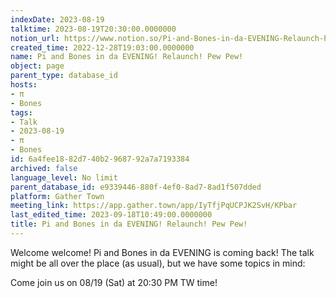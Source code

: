 ```yaml
---
indexDate: 2023-08-19
talktime: 2023-08-19T20:30:00.0000000
notion_url: https://www.notion.so/Pi-and-Bones-in-da-EVENING-Relaunch-Pew-Pew-6a4fee1882d740b2968792a7a7193384
created_time: 2022-12-28T19:03:00.0000000
name: Pi and Bones in da EVENING! Relaunch! Pew Pew!
object: page
parent_type: database_id
hosts:
- π
- Bones
tags:
- Talk
- 2023-08-19
- π
- Bones
id: 6a4fee18-82d7-40b2-9687-92a7a7193384
archived: false
language_level: No limit
parent_database_id: e9339446-880f-4ef0-8ad7-8ad1f507dded
platform: Gather Town
meeting_link: https://app.gather.town/app/IyTfjPqUCPJK2SvH/KPbar
last_edited_time: 2023-09-18T10:49:00.0000000
title: Pi and Bones in da EVENING! Relaunch! Pew Pew!
---
```


Welcome welcome! Pi and Bones in da EVENING is coming back! 
The talk might be all over the place (as usual), but we have some topics in mind:


   
   
   

Come join us on 08/19 (Sat) at 20:30 PM TW time!























